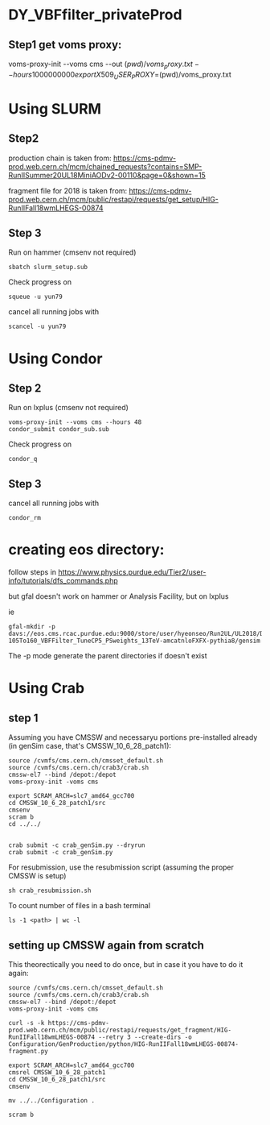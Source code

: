 # DY_VBFfilter_privateProd

## Step1 get voms proxy: 
voms-proxy-init --voms cms --out $(pwd)/voms_proxy.txt --hours 1000000000
export X509_USER_PROXY=$(pwd)/voms_proxy.txt


# Using SLURM
## Step2



production chain is taken from: https://cms-pdmv-prod.web.cern.ch/mcm/chained_requests?contains=SMP-RunIISummer20UL18MiniAODv2-00110&page=0&shown=15

fragment file for 2018 is taken from: https://cms-pdmv-prod.web.cern.ch/mcm/public/restapi/requests/get_setup/HIG-RunIIFall18wmLHEGS-00874


## Step 3

Run on hammer (cmsenv not required)
```
sbatch slurm_setup.sub

```

Check progress on
```
squeue -u yun79

```

cancel all running jobs with
```
scancel -u yun79

```

# Using Condor
## Step 2
Run on lxplus (cmsenv not required)
```
voms-proxy-init --voms cms --hours 48
condor_submit condor_sub.sub 
```
Check progress on
```
condor_q
```

## Step 3
cancel all running jobs with
```
condor_rm
```

# creating eos directory:

follow steps in https://www.physics.purdue.edu/Tier2/user-info/tutorials/dfs_commands.php

but gfal doesn't work on hammer or Analysis Facility, but on lxplus

ie

```
gfal-mkdir -p davs://eos.cms.rcac.purdue.edu:9000/store/user/hyeonseo/Run2UL/UL2018/DYJetsToLL_M-105To160_VBFFilter_TuneCP5_PSweights_13TeV-amcatnloFXFX-pythia8/gensim
```

The -p mode generate the parent directories if doesn't exist

# Using Crab

## step 1

Assuming you have CMSSW and necessaryu portions pre-installed already (in genSim case, that's CMSSW_10_6_28_patch1):

```
source /cvmfs/cms.cern.ch/cmsset_default.sh
source /cvmfs/cms.cern.ch/crab3/crab.sh
cmssw-el7 --bind /depot:/depot
voms-proxy-init -voms cms

export SCRAM_ARCH=slc7_amd64_gcc700
cd CMSSW_10_6_28_patch1/src
cmsenv
scram b 
cd ../../


crab submit -c crab_genSim.py --dryrun
crab submit -c crab_genSim.py 

```

For resubmission, use the resubmission script (assuming the proper CMSSW is setup)
```
sh crab_resubmission.sh
```

To count number of files in a bash terminal
```
ls -1 <path> | wc -l

```

## setting up CMSSW again from scratch

This theorectically you need to do once, but in case it you have to do it again:
```
source /cvmfs/cms.cern.ch/cmsset_default.sh
source /cvmfs/cms.cern.ch/crab3/crab.sh
cmssw-el7 --bind /depot:/depot
voms-proxy-init -voms cms

curl -s -k https://cms-pdmv-prod.web.cern.ch/mcm/public/restapi/requests/get_fragment/HIG-RunIIFall18wmLHEGS-00874 --retry 3 --create-dirs -o Configuration/GenProduction/python/HIG-RunIIFall18wmLHEGS-00874-fragment.py

export SCRAM_ARCH=slc7_amd64_gcc700
cmsrel CMSSW_10_6_28_patch1
cd CMSSW_10_6_28_patch1/src
cmsenv

mv ../../Configuration .

scram b
```